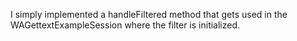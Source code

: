 I simply implemented a handleFiltered method that gets used in the WAGettextExampleSession where the filter is initialized.